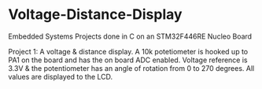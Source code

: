 # Voltage-Distance-Display
Embedded Systems Projects done in C on an STM32F446RE Nucleo Board

Project 1: A voltage & distance display. A 10k potetiometer is hooked up to PA1 on the board and has the on board ADC enabled. 
Voltage reference is 3.3V & the potentiometer has an angle of rotation from 0 to 270 degrees. All values are displayed to the LCD.
